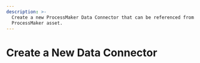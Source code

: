 ```yaml
---
description: >-
  Create a new ProcessMaker Data Connector that can be referenced from any
  ProcessMaker asset.
---
```


# Create a New Data Connector

